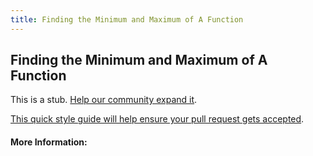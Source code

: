 ```yaml
---
title: Finding the Minimum and Maximum of A Function
---
```


## Finding the Minimum and Maximum of A Function

This is a stub. [Help our community expand it](https://github.com/freecodecamp/guides/tree/master/src/pages/articles/math/finding-the-minimum-and-maximum-of-a-function/index.md).

[This quick style guide will help ensure your pull request gets accepted](https://github.com/freeCodeCamp/guides/blob/master/README.md).

<!-- The article goes here, in GitHub-flavored Markdown. Feel free to add YouTube videos, images, and CodePen/JSBin embeds  -->

#### More Information:
<!-- Please add any articles you think might be helpful to read before writing the article -->


